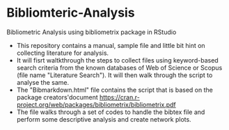 # Bibliomteric-Analysis
Bibliometric Analysis using bibliometrix package in RStudio
- This repository contains a manual, sample file and little bit hint on collecting literature for analysis. 
- It will fisrt waltkthrough the steps to collect files using keyword-based search criteria from the known databases of Web of Science or Scopus (file name "Literature Search"). It will then walk through the script to analyse the same.
- The "Bibmarkdown.html" file contains the script that is based on the package creators'document https://cran.r-project.org/web/packages/bibliometrix/bibliometrix.pdf 
- The file walks through a set of codes to handle the bibtex file and perform some descriptive analysis and create network plots.
